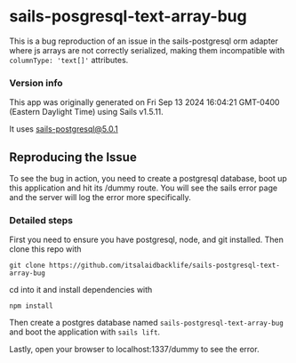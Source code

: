 # sails-posgresql-text-array-bug

This is a bug reproduction of an issue in the sails-postgresql orm adapter where js arrays are not correctly serialized, making them incompatible with `columnType: 'text[]'` attributes. 



### Version info

This app was originally generated on Fri Sep 13 2024 16:04:21 GMT-0400 (Eastern Daylight Time) using Sails v1.5.11.

It uses sails-postgresql@5.0.1

## Reproducing the Issue
To see the bug in action, you need to create a postgresql database, boot up this application and hit its /dummy route. You will see the sails error page and the server will log the error more specifically.

### Detailed steps

First you need to ensure you have postgresql, node, and git installed. Then clone this repo with

```
git clone https://github.com/itsalaidbacklife/sails-postgresql-text-array-bug
```

cd into it and install dependencies with

```
npm install
```

Then create a postgres database named `sails-postgresql-text-array-bug` and boot the application with `sails lift`.

Lastly, open your browser to localhost:1337/dummy to see the error.
